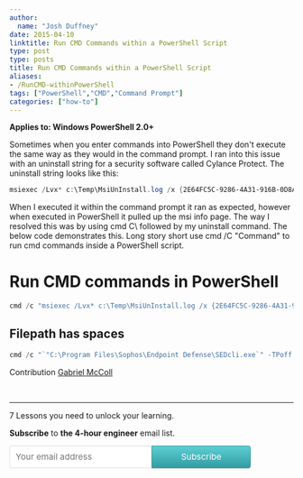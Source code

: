 ```yaml
---
author:
  name: "Josh Duffney"
date: 2015-04-10
linktitle: Run CMD Commands within a PowerShell Script
type: post
type: posts
title: Run CMD Commands within a PowerShell Script
aliases: 
- /RunCMD-withinPowerShell
tags: ["PowerShell","CMD","Command Prompt"]
categories: ["how-to"]
---
```


**Applies to: Windows PowerShell 2.0+**

Sometimes when you enter commands into PowerShell they don't execute the same way as they would in the command prompt. I ran into this issue with an uninstall string for a security software called Cylance Protect. The uninstall string looks like this:

```powershell
msiexec /Lvx* c:\Temp\MsiUnInstall.log /x {2E64FC5C-9286-4A31-916B-0D8AE4B22954} /qn
```

When I executed it within the command prompt it ran as expected, however when executed in PowerShell it pulled up the msi info page. The way I resolved this was by using cmd C\ followed by my uninstall command. The below code demonstrates this. Long story short use cmd /C "Command" to run cmd commands inside a PowerShell script.

# Run CMD commands in PowerShell

```powershell
cmd /c "msiexec /Lvx* c:\Temp\MsiUnInstall.log /x {2E64FC5C-9286-4A31-916B-0D8AE4B22954} /qn"
```

## Filepath has spaces

```powershell
cmd /c "`"C:\Program Files\Sophos\Endpoint Defense\SEDcli.exe`" -TPoff $tamperpassword"
```

Contribution [Gabriel McColl](https://twitter.com/gabrielmccoll)

<br>

---

7 Lessons you need to unlock your learning. 

**Subscribe** to **the 4-hour engineer** email list.

<style> .gumroad-follow-form-embed { zoom: 1; } .gumroad-follow-form-embed:before, .gumroad-follow-form-embed:after { display: table; line-height: 0; content: ""; } .gumroad-follow-form-embed:after { clear: both; } .gumroad-follow-form-embed * { margin: 0; border: 0; padding: 0; outline: 0; box-sizing: border-box !important; float: left !important; } .gumroad-follow-form-embed input { border-radius: 4px; border-top-right-radius: 0; border-bottom-right-radius: 0; font-family: -apple-system, ".SFNSDisplay-Regular", "Helvetica Neue", Helvetica, Arial, sans-serif; font-size: 15px; line-height: 20px; background: #fff; border: 1px solid #ddd; border-right: 0; color: #aaa; padding: 10px; box-shadow: inset 0 1px 0 rgba(0, 0, 0, 0.02); background-position: top right; background-repeat: no-repeat; text-rendering: optimizeLegibility; font-smoothing: antialiased; -webkit-appearance: none; -moz-appearance: caret; width: 50% !important; height: 40px !important; } .gumroad-follow-form-embed button { border-radius: 4px; border-top-left-radius: 0; border-bottom-left-radius: 0; box-shadow: 0 1px 1px rgba(0, 0, 0, 0.12); -webkit-transition: all .05s ease-in-out; transition: all .05s ease-in-out; display: inline-block; padding: 11px 15px 12px; cursor: pointer; color: #fff; font-size: 15px; line-height: 100%; font-family: -apple-system, ".SFNSDisplay-Regular", "Helvetica Neue", Helvetica, Arial, sans-serif; background: #36a9ae; border: 1px solid #31989d; filter: "progid:DXImageTransform.Microsoft.gradient(startColorstr=#5ccfd4, endColorstr=#329ca1, GradientType=0)"; background: -webkit-linear-gradient(#5ccfd4, #329ca1); background: linear-gradient(to bottom, #5ccfd4, #329ca1); height: 40px !important; width: 35% !important; } </style> <form action="https://gumroad.com/follow_from_embed_form" class="form gumroad-follow-form-embed" method="post"> <input name="seller_id" type="hidden" value="7807279384399"> <input name="email" placeholder="Your email address" type="email"> <button data-custom-highlight-color="" type="submit">Subscribe</button> </form>
<br>